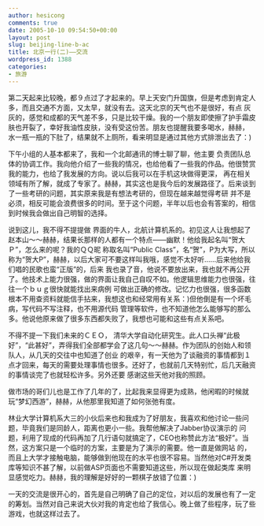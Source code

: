 ```yaml
---
author: hesicong
comments: true
date: 2005-10-10 09:54:50+00:00
layout: post
slug: beijing-line-b-ac
title: 北京一行(二)——交流
wordpress_id: 1388
categories:
- 旅游
---
```



第二天起来比较晚，都９点过了才起来的。早上天安门升国旗，但是考虑到肯定人多，而且交通不方面，又太早，就没有去。这天北京的天气也不是很好，有点 灰灰的，感觉和成都的天气差不多，只是比较干燥。我的一个朋友即使擦了护手霜皮肤也开裂了，幸好我油性皮肤，没有受这份苦。朋友也提醒我要多喝水，赫赫， 水一瓶一瓶的下肚了，结果就不上厕所，看来明显是通过其他方式排泄出去了：)

下午小组的人基本都来了，我和一个北邮通讯的博士聊了聊，他主要 负责团队总体的协调工作。我向他介绍了一些我的情况，也给他看了一些我的作品。他很赞赏我的能力，也给了我发展的方向。说以后我可以在手机这块做得更深， 再在相关领域有所了解，就成了专家了。赫赫，其实这也是我今后的发展路径了。后来谈到了一些考研的问题，其实原来我是有想法考研的，但现在越来越觉得考研 并不是必须，相反可能会浪费很多的时间。至于这个问题，半年以后也会有答案的，相信到时候我会做出自己明智的选择。

说到这儿，我不得不提提做 界面的牛人，北航计算机系的。初见这人让我想起了赵本山～～赫赫，结果长那样的人都有一个特点——幽默！他给我起名叫“贺大Ｐ”，怎么来的呢？我的ＱＱ昵 称取名叫“Public Class”，名“贺”，P为大写，所以称为“贺大P”，赫赫，以后大家可不要这样叫我哦，感觉不太好听……后来他给我们唱的民歌也蛮“正版”的，后来 我也录了音，他说不要放出来，我也就不再公开了。他技术上能力很强，做的界面让我自己自叹不如。他逻辑思维能力也很强，往往一个ｂｕｇ很快就能找出来病例 可做出正确的修改。记忆力也很强，很多函数根本不用查资料就能信手拈来，我想这也和经常用有关系：)但他倒是有一个坏毛病，写代码不写注释，也不用源代码 管理等软件，也不知道他怎么能够写的那么多。他说他原来做了很多东西都失败了，我想也可能和这些有点关系吧。

不得不提一下我们未来的ＣＥＯ， 清华大学自动化研究生。此人口头禅“此极好”，“此甚好”，弄得我们全部都学会了这几句～～赫赫。作为团队的创始人和领队人，从几天的交往中也知道了创业 的艰辛，有一天他为了谈融资的事情都到１点才回来，每天的需要处理事情也很多。还好了，也就前几天特别忙，后几天融资的事情谈完了也就轻松许多。另外还要 感谢这些天他对我的照顾。

做市场的哥们儿也是工作了几年的了，比起我来显得更为成熟，他闲暇的时候就玩“梦幻西游”，赫赫，从他那里我知道了如何张弛有度。

林业大学计算机系大三的小伙后来也和我成为了好朋友，我喜欢和他讨论一些问题，毕竟我们是同龄人，距离也更小一些。我帮他解决了Jabber协议演示的 问题，利用了现成的代码再加了几行语句就搞定了，CEO也称赞此方法“极好”。当然，这方案只是一个临时的方案，主要是为了演示的需要。他一直是做网站 的，而且上大学才接触电脑，能够做到他现在的水平也很不容易。当然他对C#开发类库等知识不甚了解，以前做ASP页面也不需要知道这些，所以现在做起类库 来明显感觉吃力。赫赫，我的理解是好好的一颗棋子放错了位置：)

一天的交流是很开心的，首先是自己明确了自己的定位，对以后的发展也有了一定的筹划。当然对自己来说大伙对我的肯定也给了我信心。晚上做了些程序，玩了些游戏，也就这样过去了。
